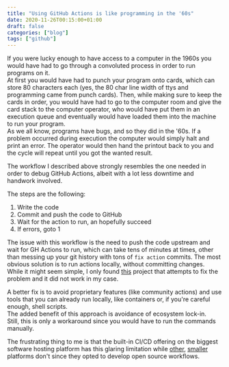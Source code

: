 ```yaml
---
title: "Using GitHub Actions is like programming in the '60s"
date: 2020-11-26T00:15:00+01:00
draft: false
categories: ["blog"]
tags: ["github"]
---
```


If you were lucky enough to have access to a computer in the 1960s you would have had to go through a convoluted process in order to run programs on it.\
At first you would have had to punch your program onto cards, which can store 80 characters each (yes, the 80 char line width of ttys and programming came from punch cards). Then, while making sure to keep the cards in order, you would have had to go to the computer room and give the card stack to the computer operator, who would have put them in an execution queue and eventually would have loaded them into the machine to run your program.\
As we all know, programs have bugs, and so they did in the '60s. If a problem occurred during execution the computer would simply halt and print an error. The operator would then hand the printout back to you and the cycle will repeat until you got the wanted result.

The workflow I described above strongly resembles the one needed in order to debug GitHub Actions, albeit with a lot less downtime and handwork involved.

The steps are the following:

1. Write the code
2. Commit and push the code to GitHub
3. Wait for the action to run, an hopefully succeed
4. If errors, goto 1

The issue with this workflow is the need to push the code upstream and wait for GH Actions to run, which can take tens of minutes at times, other than messing up your git history with tons of `fix action` commits. The most obvious solution is to run actions locally, without committing changes.\
While it might seem simple, I only found [this](https://github.com/nektos/act) project that attempts to fix the problem and it did not work in my case.

A better fix is to avoid proprietary features (like community actions) and use tools that you can already run locally, like containers or, if you're careful enough, shell scripts.\
The added benefit of this approach is avoidance of ecosystem lock-in.\
Still, this is only a workaround since you would have to run the commands manually.

The frustrating thing to me is that the built-in CI/CD offering on the biggest software hosting platform has this glaring limitation while [other](https://about.gitlab.com/stages-devops-lifecycle/continuous-integration/), [smaller](https://sourcehut.org/) platforms don't since they opted to develop open source workflows.
